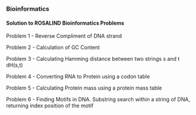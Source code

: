 ### Bioinformatics
#### Solution to ROSALIND Bioinformatics Problems

Problem 1 - Reverse Compliment of DNA strand

Problem 2 - Calculation of GC Content

Problem 3 - Calculating Hamming distance between two strings s and t dH(s,t)

Problem 4 - Converting RNA to Protein using a codon table

Problem 5 - Calculating Protein mass using a protein mass table

Problem 6 - Finding Motifs in DNA. Substring search within a string of DNA, returning index position of the motif
